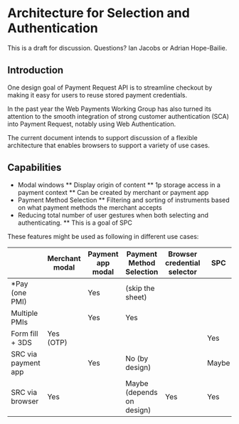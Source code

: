 # Architecture for Selection and Authentication

This is a draft for discussion. Questions? Ian Jacobs or Adrian Hope-Bailie.

## Introduction

One design goal of Payment Request API is to streamline checkout by making it easy for users to reuse stored payment credentials.

In the past year the Web Payments Working Group has also turned its attention to the smooth integration of strong customer authentication (SCA) into Payment Request, notably using Web Authentication.

The current document intends to support discussion of a flexible architecture that enables browsers to support a variety of use cases.

## Capabilities

* Modal windows
** Display origin of content
** 1p storage access in a payment context
** Can be created by merchant or payment app
* Payment Method Selection
** Filtering and sorting of instruments based on what payment methods the merchant accepts
* Reducing total number of user gestures when both selecting and authenticating.
** This is a goal of SPC

These features might be used as following in different use cases:


|                     | Merchant modal | Payment app modal | Payment Method Selection | Browser credential selector | SPC | 
|---------------------|----------------|-------------------|-----------------------------|-----|-----|
| *Pay (one PMI)      |                |         Yes         |      (skip the sheet) |     |    | 
| Multiple PMIs       |                |         Yes         |              Yes    |          |     |
| Form fill + 3DS     |      Yes (OTP)   |                   |              |               |  Yes  |
| SRC via payment app |                |         Yes         |   No (by design) |               |  Maybe   | 
| SRC via browser     |      Yes         |                   |      Maybe (depends on design)   |     Yes              |  Yes  |
